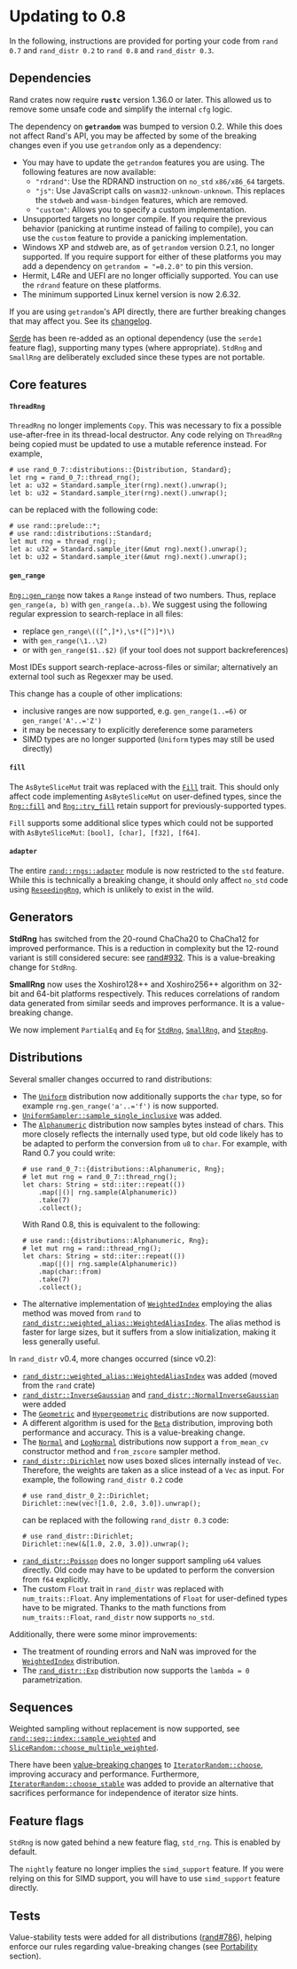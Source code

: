 # Updating to 0.8

In the following, instructions are provided for porting your code from
`rand 0.7` and `rand_distr 0.2` to `rand 0.8` and `rand_distr 0.3`.

## Dependencies

Rand crates now require **`rustc`** version 1.36.0 or later.
This allowed us to remove some unsafe code and simplify the internal `cfg` logic.

The dependency on **`getrandom`** was bumped to version 0.2. While this does not
affect Rand's API, you may be affected by some of the breaking changes even if
you use `getrandom` only as a dependency:

-    You may have to update the `getrandom` features you are using. The
     following features are now available:
     -   `"rdrand"`: Use the RDRAND instruction on `no_std` `x86/x86_64`
         targets.
     -   `"js"`: Use JavaScript calls on `wasm32-unknown-unknown`. This
         replaces the `stdweb` and `wasm-bindgen` features, which are
         removed.
     -   `"custom"`: Allows you to specify a custom implementation.
-   Unsupported targets no longer compile. If you require the previous behavior
    (panicking at runtime instead of failing to compile), you can use the
    `custom` feature to provide a panicking implementation.
-   Windows XP and stdweb are, as of `getrandom` version 0.2.1, no longer
    supported. If you require support for either of these platforms you may add
    a dependency on `getrandom = "=0.2.0"` to pin this version.
-   Hermit, L4Re and UEFI are no longer officially supported. You can use the
    `rdrand` feature on these platforms.
-   The minimum supported Linux kernel version is now 2.6.32.

If you are using `getrandom`'s API directly, there are further breaking changes
that may affect you. See its
[changelog](https://github.com/rust-random/getrandom/blob/master/CHANGELOG.md#020---2020-09-10).

[Serde] has been re-added as an optional dependency (use the `serde1` feature
flag), supporting many types (where appropriate). `StdRng` and `SmallRng` are
deliberately excluded since these types are not portable.

## Core features

#### `ThreadRng`

`ThreadRng` no longer implements `Copy`. This was necessary to fix a possible
use-after-free in its thread-local destructor. Any code relying on `ThreadRng`
being copied must be updated to use a mutable reference instead. For example,
```
# use rand_0_7::distributions::{Distribution, Standard};
let rng = rand_0_7::thread_rng();
let a: u32 = Standard.sample_iter(rng).next().unwrap();
let b: u32 = Standard.sample_iter(rng).next().unwrap();
```
can be replaced with the following code:
```
# use rand::prelude::*;
# use rand::distributions::Standard;
let mut rng = thread_rng();
let a: u32 = Standard.sample_iter(&mut rng).next().unwrap();
let b: u32 = Standard.sample_iter(&mut rng).next().unwrap();
```

#### `gen_range`

[`Rng::gen_range`] now takes a `Range` instead of two numbers. Thus, replace
`gen_range(a, b)` with `gen_range(a..b)`. We suggest using the following regular
expression to search-replace in all files:

-   replace `gen_range\(([^,]*),\s*([^)]*)\)`
-   with `gen_range(\1..\2)`
-   or with `gen_range($1..$2)` (if your tool does not support backreferences)

Most IDEs support search-replace-across-files or similar; alternatively an
external tool such as Regexxer may be used.

This change has a couple of other implications:

-   inclusive ranges are now supported, e.g. `gen_range(1..=6)` or `gen_range('A'..='Z')`
-   it may be necessary to explicitly dereference some parameters
-   SIMD types are no longer supported (`Uniform` types may still be used directly)

#### `fill`

The `AsByteSliceMut` trait was replaced with the [`Fill`] trait. This should
only affect code implementing `AsByteSliceMut` on user-defined types, since the
[`Rng::fill`] and [`Rng::try_fill`] retain support for previously-supported types.

`Fill` supports some additional slice types which could not be supported with
`AsByteSliceMut`: `[bool], [char], [f32], [f64]`.

#### `adapter`

The entire [`rand::rngs::adapter`] module is now restricted to the `std` feature.
While this is technically a breaking change, it should only affect `no_std` code
using [`ReseedingRng`], which is unlikely to exist in the wild.

## Generators

**StdRng** has switched from the 20-round ChaCha20 to ChaCha12 for improved
performance. This is a reduction in complexity but the 12-round variant is still
considered secure: see [rand#932]. This is a value-breaking change for `StdRng`.

**SmallRng** now uses the Xoshiro128++ and Xoshiro256++ algorithm on 32-bit
and 64-bit platforms respectively. This reduces correlations of random data
generated from similar seeds and improves performance. It is a value-breaking
change.

We now implement `PartialEq` and `Eq` for [`StdRng`], [`SmallRng`], and [`StepRng`].

## Distributions

Several smaller changes occurred to rand distributions:

-   The [`Uniform`] distribution now additionally supports the `char` type, so
    for example `rng.gen_range('a'..='f')` is now supported.
-   [`UniformSampler::sample_single_inclusive`] was added.
-   The [`Alphanumeric`] distribution now samples bytes instead of chars. This
    more closely reflects the internally used type, but old code likely has to
    be adapted to perform the conversion from `u8` to `char`. For example, with
    Rand 0.7 you could write:
    ```
    # use rand_0_7::{distributions::Alphanumeric, Rng};
    # let mut rng = rand_0_7::thread_rng();
    let chars: String = std::iter::repeat(())
        .map(|()| rng.sample(Alphanumeric))
        .take(7)
        .collect();
    ```
    With Rand 0.8, this is equivalent to the following:
    ```
    # use rand::{distributions::Alphanumeric, Rng};
    # let mut rng = rand::thread_rng();
    let chars: String = std::iter::repeat(())
        .map(|()| rng.sample(Alphanumeric))
        .map(char::from)
        .take(7)
        .collect();
    ```
-   The alternative implementation of [`WeightedIndex`] employing the alias
    method was moved from `rand` to [`rand_distr::weighted_alias::WeightedAliasIndex`]. The
    alias method is faster for large sizes, but it suffers from a slow
    initialization, making it less generally useful.

In `rand_distr` v0.4, more changes occurred (since v0.2):

-   [`rand_distr::weighted_alias::WeightedAliasIndex`] was added (moved from the `rand` crate)
-   [`rand_distr::InverseGaussian`] and [`rand_distr::NormalInverseGaussian`]
    were added
-   The [`Geometric`] and [`Hypergeometric`] distributions are now supported.
-   A different algorithm is used for the [`Beta`] distribution, improving both
    performance and accuracy. This is a value-breaking change.
-   The [`Normal`] and [`LogNormal`] distributions now support a `from_mean_cv`
    constructor method and `from_zscore` sampler method.
-   [`rand_distr::Dirichlet`] now uses boxed slices internally instead of `Vec`.
    Therefore, the weights are taken as a slice instead of a `Vec` as input.
    For example, the following `rand_distr 0.2` code
    ```
    # use rand_distr_0_2::Dirichlet;
    Dirichlet::new(vec![1.0, 2.0, 3.0]).unwrap();
    ```
    can be replaced with the following `rand_distr 0.3` code:
    ```
    # use rand_distr::Dirichlet;
    Dirichlet::new(&[1.0, 2.0, 3.0]).unwrap();
    ```
-   [`rand_distr::Poisson`] does no longer support sampling `u64` values directly.
    Old code may have to be updated to perform the conversion from `f64`
    explicitly.
-   The custom `Float` trait in `rand_distr` was replaced with
    `num_traits::Float`. Any implementations of `Float` for user-defined types
    have to be migrated. Thanks to the math functions from `num_traits::Float`,
    `rand_distr` now supports `no_std`.

Additionally, there were some minor improvements:

-   The treatment of rounding errors and NaN was improved for the
    [`WeightedIndex`] distribution.
-   The [`rand_distr::Exp`] distribution now supports the `lambda = 0` parametrization.


## Sequences

Weighted sampling without replacement is now supported, see
[`rand::seq::index::sample_weighted`] and
[`SliceRandom::choose_multiple_weighted`].

There have been [value-breaking
changes](https://github.com/rust-random/rand/pull/1059) to
[`IteratorRandom::choose`], improving accuracy and performance. Furthermore,
[`IteratorRandom::choose_stable`] was added to provide an alternative that
sacrifices performance for independence of iterator size hints.

## Feature flags

`StdRng` is now gated behind a new feature flag, `std_rng`. This is enabled by
default.

The `nightly` feature no longer implies the `simd_support` feature. If you were
relying on this for SIMD support, you will have to use `simd_support` feature
directly.

## Tests

Value-stability tests were added for all distributions ([rand#786]), helping
enforce our rules regarding value-breaking changes (see [Portability] section).


[`Fill`]: ../rand/rand/trait.Fill.html
[`Rng::gen_range`]: ../rand/rand/trait.Rng.html#method.gen_range
[`Rng::fill`]: ../rand/rand/trait.Rng.html#method.fill
[`Rng::try_fill`]: ../rand/rand/trait.Rng.html#method.try_fill
[`SmallRng`]: ../rand/rand/rngs/struct.SmallRng.html
[`StdRng`]: ../rand/rand/rngs/struct.StdRng.html
[`StepRng`]: ../rand/rand/rngs/mock/struct.StepRng.html
[`ThreadRng`]: ../rand/rand/rngs/struct.ThreadRng.html
[`ReseedingRng`]: ../rand/rand/rngs/adapter/struct.ReseedingRng.html
[`Standard`]: ../rand/rand/distributions/struct.Standard.html
[`Uniform`]: ../rand/rand/distributions/struct.Uniform.html
[`UniformInt`]: ../rand/rand/distributions/struct.UniformInt.html
[`UniformSampler::sample_single_inclusive`]: ../rand/rand/distributions/uniform/trait.UniformSampler.html#method.sample_single_inclusive
[`Alphanumeric`]: ../rand/rand/distributions/struct.Alphanumeric.html
[`WeightedIndex`]: ../rand/rand/distributions/struct.WeightedIndex.html
[`rand::rngs::adapter`]: ../rand/rand/rngs/adapter/index.html
[`rand::seq::index::sample_weighted`]: ../rand/rand/seq/index/fn.sample_weighted.html
[`SliceRandom::choose_multiple_weighted`]: ../rand/rand/seq/trait.SliceRandom.html#method.choose_multiple_weighted
[`IteratorRandom::choose`]: ../rand/rand/seq/trait.IteratorRandom.html#method.choose
[`IteratorRandom::choose_stable`]: ../rand/rand/seq/trait.IteratorRandom.html#method.choose_stable
[`rand_distr::weighted_alias::WeightedAliasIndex`]: ../rand/rand_distr/weighted_alias/struct.WeightedAliasIndex.html
[`rand_distr::InverseGaussian`]: ../rand/rand_distr/struct.InverseGaussian.html
[`rand_distr::NormalInverseGaussian`]: ../rand/rand_distr/struct.NormalInverseGaussian.html
[`rand_distr::Dirichlet`]: ../rand/rand_distr/struct.Dirichlet.html
[`rand_distr::Poisson`]: ../rand/rand_distr/struct.Poisson.html
[`rand_distr::Exp`]: ../rand/rand_distr/struct.Exp.html
[`Geometric`]: ../rand/rand_distr/struct.Geometric.html
[`Hypergeometric`]: ../rand/rand_distr/struct.Hypergeometric.html
[`Beta`]: ../rand/rand_distr/struct.Beta.html
[`Normal`]: ../rand/rand_distr/struct.Normal.html
[`LogNormal`]: ../rand/rand_distr/struct.LogNormal.html
[rand#932]: https://github.com/rust-random/rand/issues/932
[rand#786]: https://github.com/rust-random/rand/issues/786
[Portability]: ./portability.html
[Serde]: https://serde.rs/
